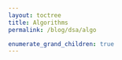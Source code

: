 ```yaml
---
layout: toctree
title: Algorithms
permalink: /blog/dsa/algo

enumerate_grand_children: true
---
```

